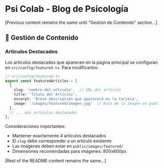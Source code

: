 # Psi Colab - Blog de Psicología

[Previous content remains the same until "Gestión de Contenido" section...]

## 📝 Gestión de Contenido

### Artículos Destacados

Los artículos destacados que aparecen en la página principal se configuran en `src/config/featured.ts`. Para modificarlos:

```typescript
// src/config/featured.ts
export const featuredArticles = [
  {
    slug: 'nombre-del-articulo',  // URL del artículo
    title: 'Título del Artículo',
    excerpt: 'Breve descripción que aparecerá en la tarjeta',
    image: '/images/featured/imagen.jpg'  // Ruta de la imagen en public/
  },
  // ... más artículos destacados
];
```

Consideraciones importantes:
- Mantener exactamente 4 artículos destacados
- El `slug` debe corresponder a un artículo existente
- Las imágenes deben estar en `public/images/featured/`
- Dimensiones recomendadas para imágenes: 800x600px

[Rest of the README content remains the same...]